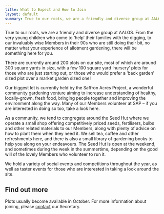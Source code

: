```yaml
---
title: What to Expect and How to Join
layout: default
summary: True to our roots, we are a friendly and diverse group at AALGS.
---
```


True to our roots, we are a friendly and diverse group at AALGS. From the very young children who come to ‘help’ their families with the digging, to our invaluably wise Members in their 90s who are still doing their bit, no matter what your experience of allotment gardening, there will be something here for you.

There are currently around 200 plots on our site, most of which are around 300 square yards in size, with a few 100 square yard ‘nursery’ plots for those who are just starting out, or those who would prefer a ‘back garden’ sized plot over a market garden sized one!

Our biggest let is currently held by the Saffron Acres Project, a wonderful community gardening venture aiming to increase understanding of healthy, locally-grown, fresh food, bringing people together and improving the environment along the way. Many of our Members volunteer at SAP – if you are interested in doing so too, take a look here.

As a community, we tend to congregate around the Seed Hut where we operate a small shop offering competitively priced seeds, fertilisers, bulbs and other related materials to our Members, along with plenty of advice on how to plant them when they need it. We sell tea, coffee and other refreshments here, and there is also a small library of gardening books to help you along on your endeavours. The Seed Hut is open at the weekend, and sometimes during the week in the summertime, depending on the good will of the lovely Members who volunteer to run it. 

We hold a variety of social events and competitions throughout the year, as well as taster events for those who are interested in taking a look around the site.

## Find out more

Plots usually become available in October. For more information about joining, please [contact](/contact) our Secretary.
